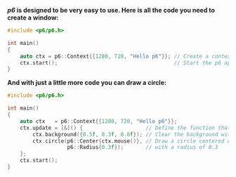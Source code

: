 ***p6* is designed to be very easy to use. Here is all the code you need to create a window:**

```cpp
#include <p6/p6.h>

int main()
{
    auto ctx = p6::Context{{1280, 720, "Hello p6"}}; // Create a context with a window
    ctx.start();                                     // Start the p6 application
}
```

**And with just a little more code you can draw a circle:**

```cpp
#include <p6/p6.h>

int main()
{
    auto ctx   = p6::Context{{1280, 720, "Hello p6"}};
    ctx.update = [&]() {                    // Define the function that will be called in a loop once you call ctx.start()
        ctx.background({0.5f, 0.3f, 0.8f}); // Clear the background with some color (Try to comment out this line to see what happens)
        ctx.circle(p6::Center{ctx.mouse()}, // Draw a circle centered on the mouse cursor
                   p6::Radius{0.3f});       // with a radius of 0.3
    };
    ctx.start();
}
```